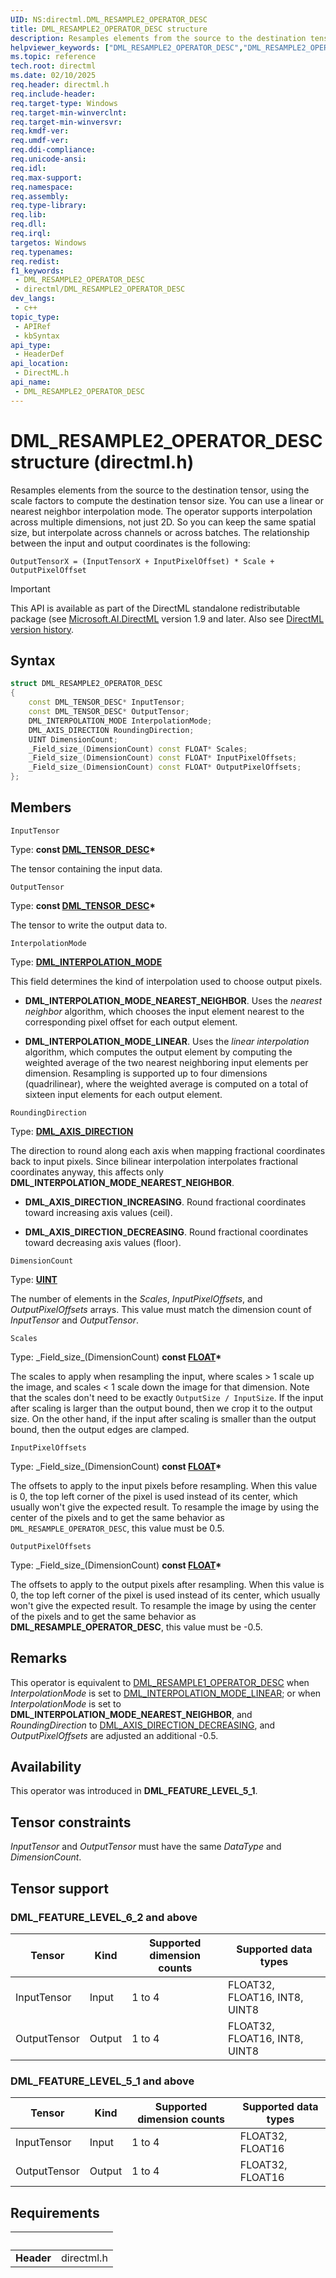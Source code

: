 ```yaml
---
UID: NS:directml.DML_RESAMPLE2_OPERATOR_DESC
title: DML_RESAMPLE2_OPERATOR_DESC structure
description: Resamples elements from the source to the destination tensor, using the scale factors to compute the destination tensor size.
helpviewer_keywords: ["DML_RESAMPLE2_OPERATOR_DESC","DML_RESAMPLE2_OPERATOR_DESC structure","direct3d12.dml_resample2_operator_desc","directml/DML_RESAMPLE2_OPERATOR_DESC"]
ms.topic: reference
tech.root: directml
ms.date: 02/10/2025
req.header: directml.h
req.include-header: 
req.target-type: Windows
req.target-min-winverclnt: 
req.target-min-winversvr: 
req.kmdf-ver: 
req.umdf-ver: 
req.ddi-compliance: 
req.unicode-ansi: 
req.idl: 
req.max-support: 
req.namespace: 
req.assembly: 
req.type-library: 
req.lib: 
req.dll: 
req.irql: 
targetos: Windows
req.typenames: 
req.redist: 
f1_keywords:
 - DML_RESAMPLE2_OPERATOR_DESC
 - directml/DML_RESAMPLE2_OPERATOR_DESC
dev_langs:
 - c++
topic_type:
 - APIRef
 - kbSyntax
api_type:
 - HeaderDef
api_location:
 - DirectML.h
api_name:
 - DML_RESAMPLE2_OPERATOR_DESC
---
```


# DML_RESAMPLE2_OPERATOR_DESC structure (directml.h)

Resamples elements from the source to the destination tensor, using the scale factors to compute the destination tensor size. You can use a linear or nearest neighbor interpolation mode. The operator supports interpolation across multiple dimensions, not just 2D. So you can keep the same spatial size, but interpolate across channels or across batches. The relationship between the input and output coordinates is the following:

`OutputTensorX = (InputTensorX + InputPixelOffset) * Scale + OutputPixelOffset`

> [!IMPORTANT]
> This API is available as part of the DirectML standalone redistributable package (see [Microsoft.AI.DirectML](https://www.nuget.org/packages/Microsoft.AI.DirectML/) version 1.9 and later. Also see [DirectML version history](../dml-version-history.md).

## Syntax

```cpp
struct DML_RESAMPLE2_OPERATOR_DESC
{
    const DML_TENSOR_DESC* InputTensor;
    const DML_TENSOR_DESC* OutputTensor;
    DML_INTERPOLATION_MODE InterpolationMode;
    DML_AXIS_DIRECTION RoundingDirection;
    UINT DimensionCount;
    _Field_size_(DimensionCount) const FLOAT* Scales;
    _Field_size_(DimensionCount) const FLOAT* InputPixelOffsets;
    _Field_size_(DimensionCount) const FLOAT* OutputPixelOffsets;
};
```

## Members

`InputTensor`

Type: **const [DML_TENSOR_DESC](/windows/win32/api/directml/ns-directml-dml_tensor_desc)\***

The tensor containing the input data.

`OutputTensor`

Type: **const [DML_TENSOR_DESC](/windows/win32/api/directml/ns-directml-dml_tensor_desc)\***

The tensor to write the output data to.

`InterpolationMode`

Type: [**DML_INTERPOLATION_MODE**](/windows/win32/api/directml/ne-directml-dml_interpolation_mode)

This field determines the kind of interpolation used to choose output pixels.

- **DML_INTERPOLATION_MODE_NEAREST_NEIGHBOR**. Uses the *nearest neighbor* algorithm, which chooses the input element nearest to the corresponding pixel offset for each output element.

- **DML_INTERPOLATION_MODE_LINEAR**. Uses the *linear interpolation* algorithm, which computes the output element by computing the weighted average of the two nearest neighboring input elements per dimension. Resampling is supported up to four dimensions (quadrilinear), where the weighted average is computed on a total of sixteen input elements for each output element.

`RoundingDirection`

Type: [**DML_AXIS_DIRECTION**](/windows/win32/api/directml/ne-directml-dml_axis_direction)

The direction to round along each axis when mapping fractional coordinates back to input pixels. Since bilinear interpolation interpolates fractional coordinates anyway, this affects only **DML_INTERPOLATION_MODE_NEAREST_NEIGHBOR**.

- **DML_AXIS_DIRECTION_INCREASING**. Round fractional coordinates toward increasing axis values (ceil).

- **DML_AXIS_DIRECTION_DECREASING**. Round fractional coordinates toward decreasing axis values (floor).

`DimensionCount`

Type: [**UINT**](/windows/win32/winprog/windows-data-types)

The number of elements in the *Scales*, *InputPixelOffsets*, and *OutputPixelOffsets* arrays. This value must match the dimension count of *InputTensor* and *OutputTensor*.

`Scales`

Type: \_Field\_size\_\(DimensionCount\) **const [FLOAT](/windows/win32/winprog/windows-data-types)\***

The scales to apply when resampling the input, where scales > 1 scale up the image, and scales < 1 scale down the image for that dimension. Note that the scales don't need to be exactly `OutputSize / InputSize`. If the input after scaling is larger than the output bound, then we crop it to the output size. On the other hand, if the input after scaling is smaller than the output bound, then the output edges are clamped.

`InputPixelOffsets`

Type: \_Field\_size\_\(DimensionCount\) **const [FLOAT](/windows/win32/winprog/windows-data-types)\***

The offsets to apply to the input pixels before resampling. When this value is 0, the top left corner of the pixel is used instead of its center, which usually won't give the expected result. To resample the image by using the center of the pixels and to get the same behavior as `DML_RESAMPLE_OPERATOR_DESC`, this value must be 0.5.

`OutputPixelOffsets`

Type: \_Field\_size\_\(DimensionCount\) **const [FLOAT](/windows/win32/winprog/windows-data-types)\***

The offsets to apply to the output pixels after resampling. When this value is 0, the top left corner of the pixel is used instead of its center, which usually won't give the expected result. To resample the image by using the center of the pixels and to get the same behavior as **DML_RESAMPLE_OPERATOR_DESC**, this value must be -0.5.

## Remarks

This operator is equivalent to [DML_RESAMPLE1_OPERATOR_DESC](/windows/win32/api/directml/ns-directml-dml_resample1_operator_desc) when *InterpolationMode* is set to [DML_INTERPOLATION_MODE_LINEAR](/windows/win32/api/directml/ne-directml-dml_interpolation_mode); or when *InterpolationMode* is set to **DML_INTERPOLATION_MODE_NEAREST_NEIGHBOR**, and *RoundingDirection* to [DML_AXIS_DIRECTION_DECREASING](/windows/win32/api/directml/ne-directml-dml_axis_direction), and *OutputPixelOffsets* are adjusted an additional -0.5.

## Availability
This operator was introduced in **DML_FEATURE_LEVEL_5_1**.

## Tensor constraints
*InputTensor* and *OutputTensor* must have the same *DataType* and *DimensionCount*.

## Tensor support
### DML_FEATURE_LEVEL_6_2 and above
| Tensor | Kind | Supported dimension counts | Supported data types |
| ------ | ---- | -------------------------- | -------------------- |
| InputTensor | Input | 1 to 4 | FLOAT32, FLOAT16, INT8, UINT8 |
| OutputTensor | Output | 1 to 4 | FLOAT32, FLOAT16, INT8, UINT8 |

### DML_FEATURE_LEVEL_5_1 and above
| Tensor | Kind | Supported dimension counts | Supported data types |
| ------ | ---- | -------------------------- | -------------------- |
| InputTensor | Input | 1 to 4 | FLOAT32, FLOAT16 |
| OutputTensor | Output | 1 to 4 | FLOAT32, FLOAT16 |

## Requirements
| &nbsp; | &nbsp; |
| ---- |:---- |
| **Header** | directml.h |
